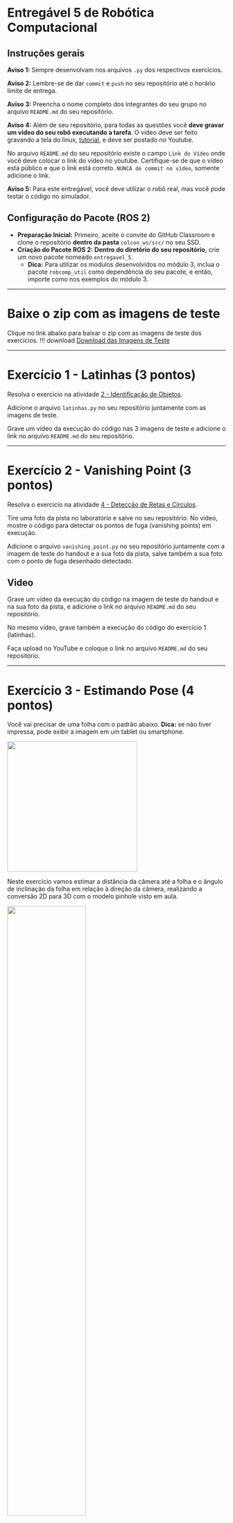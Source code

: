 # Entregável 5 de Robótica Computacional

## Instruções gerais

**Aviso 1:** Sempre desenvolvam nos arquivos `.py` dos respectivos exercícios.

**Aviso 2:** Lembre-se de dar `commit` e `push` no seu repositório até o horário limite de entrega.

**Aviso 3:** Preencha o nome completo dos integrantes do seu grupo no arquivo `README.md` do seu repositório.

**Aviso 4:** Além de seu repositório, para todas as questões você **deve gravar um vídeo do seu robô executando a tarefa**. O vídeo deve ser feito gravando a tela do linux, [tutorial](https://insper.github.io/robotica-computacional/screen_record/), e deve ser postado no Youtube. 

No arquivo `README.md` do seu repositório existe o campo `Link do Vídeo` onde você deve colocar o link do video no youtube. Certifique-se de que o vídeo está público e que o link está correto. `NUNCA de commit no vídeo`, somente adicione o link.

**Aviso 5:** Para este entregável, você deve utilizar o robô real, mas você pode testar o código no simulador.

## Configuração do Pacote (ROS 2)

- **Preparação Inicial:** Primeiro, aceite o convite do GitHub Classroom e clone o repositório **dentro da pasta** `colcon_ws/src/` no seu SSD.
- **Criação do Pacote ROS 2:** **Dentro do diretório do seu repositório**, crie um novo pacote nomeado `entregavel_5`.
    - **Dica:** Para utilizar os modulos desenvolvidos no módulo 3, inclua o pacote `robcomp_util` como dependência do seu pacote, e então, importe como nos exemplos do módulo 3.

---

# Baixe o zip com as imagens de teste
Clique no link abaixo para baixar o zip com as imagens de teste dos exercícios.
!!! download
    [Download das Imagens de Teste](fig_aps5.zip)

---

# Exercício 1 - Latinhas (3 pontos)
Resolva o exercicio na atividade [2 - Identificação de Objetos](https://insper.github.io/robotica-computacional/modulos/05-visao-p2/atividades/2-identificacao/).

Adicione o arquivo `latinhas.py` no seu repositório juntamente com as imagens de teste.

Grave um vídeo da execução do código nas 3 imagens de teste e adicione o link no arquivo `README.md` do seu repositório.

---

# Exercício 2 - Vanishing Point (3 pontos)

Resolva o exercicio na atividade [4 - Detecção de Retas e Círculos](https://insper.github.io/robotica-computacional/modulos/05-visao-p2/atividades/4-retas-circulos/).

Tire uma foto da pista no laboratório e salve no seu repositório. No vídeo, mostre o código para detectar os pontos de fuga (vanishing points) em execução.

Adicione o arquivo `vanishing_point.py` no seu repositório juntamente com a imagem de teste do handout e a sua foto da pista, salve também a sua foto com o ponto de fuga desenhado detectado.

## Video
Grave um vídeo da execução do código na imagem de teste do handout e na sua foto da pista, e adicione o link no arquivo `README.md` do seu repositório.

No mesmo vídeo, grave também a execução do código do exercício 1 (latinhas).

Faça upload no YouTube e coloque o link no arquivo `README.md` do seu repositório.

---

# Exercício 3 - Estimando Pose (4 pontos)

Você vai precisar de uma folha com o padrão abaixo.
**Dica:** se não tiver impressa, pode exibir a imagem em um tablet ou smartphone.

<img src="fig/folha_atividade.png" width="300">

Neste exercício vamos estimar a distância da câmera até a folha e o ângulo de inclinação da folha em relação à direção da câmera, realizando a conversão 2D para 3D com o modelo pinhole visto em aula.

<img src="fig/pinhole.png" width="60%">

Pela geometria do modelo pinhole, vale a relação entre distância focal $f$, distância entre os centros dos círculos na imagem $h$, distância da câmera ao objeto $D$ e distância real entre os centros na folha $H$:

$$
\frac{h}{H} = \frac{f}{D}
\qquad\Rightarrow\qquad
D = \frac{f \cdot H}{h}
$$

> **Objetivo:** estimar $D$ (distância câmera-folha) e $\theta$ (inclinação da folha em relação à vertical).
> **Arquivo de trabalho:** `./ex3.py`.

---

## O que fazer

### 1) Medições iniciais

1. Use a sua câmera para capturar **uma imagem da folha** a uma distância conhecida $D$ (meça com régua ou trena).
2. Meça a distância real $H$ entre os **centros** dos dois círculos na folha.
   **Atenção:** $D$ e $H$ devem estar **na mesma unidade** (por exemplo, centímetros).

### 2) Função `run`

Implemente a lógica principal chamando as funções auxiliares indicadas:

1. **Encontrar os centros** dos dois círculos na imagem da folha - `encontrar_centros`.
2. **Calcular $h$**, a distância em pixels entre os centros - `calcular_h`.

   <details>
   <summary>Spoiler*</summary>
   Distância entre os centros: \(h = \sqrt{(x_1 - x_2)^2 + (y_1 - y_2)^2}\)
   </details>
3. **Calcular o ângulo $\theta$** da folha em relação à vertical - `calcular_theta`.
4. **Estimar $D$** usando o modelo pinhole - `encontrar_D`.
5. **Escrever na imagem** os valores de $D$ e $\theta$ com **duas casas decimais**.

   <details>
   <summary>Spoiler**</summary>
   Utilize `cv2.putText` para escrever na imagem.
   </details>
6. **Retornar**: a imagem anotada, $D$, $\theta$ e $h$.
7. **Robustez**: se a folha **não** estiver presente na imagem, retorne `-1` para $D$ e para $\theta$.

### 3) Função `calibration`

Implemente o processo de calibração da câmera:

1. Ajuste a fonte de imagem para **a sua câmera** - `rodar_frame`.
2. Chame `run` para obter os centros dos círculos e $h$.
3. Chame `encontrar_foco` com os valores medidos de $D$ e $H$ para obter a distância focal $f$.
   Armazene $f$ como **parâmetro da classe**.

### 4) Execução em tempo real

Após passar no `pytest`, altere a `main` para executar `rodar_webcam`:

1. Ajuste a fonte de imagem para **a webcam** - `rodar_webcam`.
2. Chame `calibration` para **calibrar a câmera**.
3. Dentro do loop da webcam, chame `run` a cada frame para obter $D$ e $\theta$.
4. **Grave um vídeo** mostrando a câmera e a folha com **várias distâncias $D$** e **vários ângulos $\theta$**. Exiba $D$ e $\theta$ na imagem.
5. Faça **upload no YouTube** e coloque o **link no `README.md`** do seu repositório.

---

## Valores esperados

A imagem `./img/calib01.jpg` ilustra como tirar a foto de calibração. Com a sua câmera, capture uma foto similar, posicionando a folha a uma distância conhecida $D$.

<img src="./img/calib01.jpg" width="300">

Na legenda de exemplo: $D = 80\ \text{cm}$ e $H = 12{,}7\ \text{cm}$.

<details>
<summary>Saída esperada da calibração</summary>

* Distância entre os círculos na imagem $h$ ≈ **161** pixels
* Distância focal estimada $f$ ≈ **1014.1732283464568**

</details>

As imagens `./img/angulo01.jpg` a `./img/angulo04.jpg` exemplificam a estimativa do ângulo $\theta$.

<details>
<summary>Saídas esperadas de ângulo</summary>

* `angulo01.jpg`: **Ângulo de -0,18 graus**
* `angulo02.jpg`: **Ângulo de -51,98 graus**
* `angulo03.jpg`: **Ângulo de -88,93 graus**
* `angulo04.jpg`: **Ângulo de 118,57 graus**

</details>

## Video 

Grave um vídeo da execução do código utilizando a webcam, mostrando a distância estimada $D$ e o ângulo $\theta$ na imagem. Faça upload no YouTube e coloque o link no arquivo `README.md` do seu repositório.
